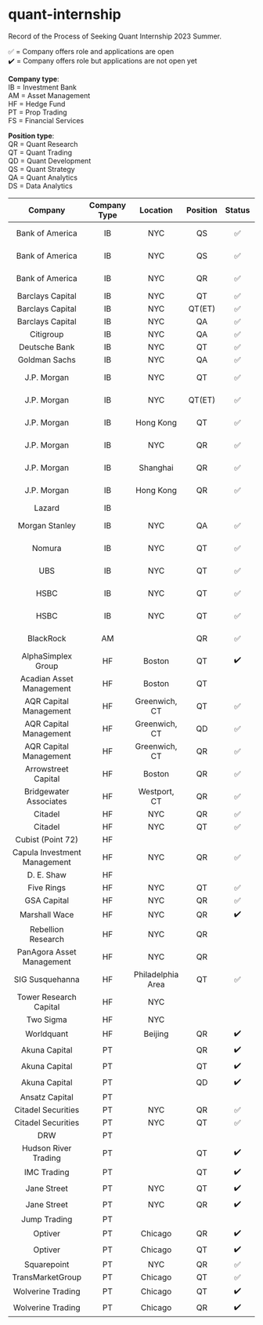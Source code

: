 # quant-internship
Record of the Process of Seeking Quant Internship 2023 Summer.

✅ = Company offers role and applications are open  
✔️ = Company offers role but applications are not open yet  

__Company type__:  
IB = Investment Bank  
AM = Asset Management  
HF = Hedge Fund  
PT = Prop Trading  
FS = Financial Services  

__Position type__:  
QR = Quant Research  
QT = Quant Trading  
QD = Quant Development  
QS = Quant Strategy  
QA = Quant Analytics  
DS = Data Analytics

| Company | Company Type | Location | Position | Status | Deadline | Apply | Progress | 
| :-----: | :----: | :----: | :----: | :----: | :----: |:----: | :----: |
| Bank of America | IB | NYC | QS | ✅ | *Nov 02, 2022* | [boa_qs_apply](https://campus.bankofamerica.com/careers/global_markets_quantitative_strategies_group_summer_associate_program__2023.html) | |
| Bank of America | IB | NYC | QS | ✅ | *Apr 01, 2023* | [boa_qt_apply](https://campus.bankofamerica.com/careers/global_markets_sales__trading_summer_associate_program__2023.html) | |
| Bank of America | IB | NYC | QR | ✅ | *Oct 16, 2023* | [boa_qr_apply](https://campus.bankofamerica.com/careers/global_quantitative_research_summer_associate_program__2023.html) | |
| Barclays Capital | IB | NYC | QT | ✅ |  | [barcap_qt_apply](https://search.jobs.barclays/job/new-york/sales-and-trading-quantitative-trading-associate-expert-summer-intern-programme-2023/13015/34958439008) |  |
| Barclays Capital | IB | NYC | QT(ET) | ✅ |  | [barcap_qt(et)_apply](https://search.jobs.barclays/job/new-york/electronic-trading-associate-expert-summer-intern-programme-2023/13015/34958416768) |  |
| Barclays Capital | IB | NYC | QA | ✅ |  | [barcap_qa_apply](https://search.jobs.barclays/job/new-york/quantitative-analytics-associate-expert-summer-intern-programme-2023/13015/34958421808) |  |
| Citigroup | IB | NYC | QA | ✅ |  | [citi_qa_apply](https://jobs.citi.com/job/new-york/quantitative-analysis-summer-analyst-north-america-2023/287/28553736048) |  |
| Deutsche Bank | IB | NYC | QT | ✅ |  | [deut_qt_apply](https://db.recsolu.com/external/requisitions/xcAU6Mc814nPuZPKkz40JQ) |  |
| Goldman Sachs | IB | NYC | QA | ✅ |  | [GS_qa_apply](https://www.goldmansachs.com/careers/students/programs/americas/summer-analyst-program.html) |  |
| J.P. Morgan | IB | NYC | QT | ✅ | *Oct 01, 2022*  | [jpm_qt_apply](https://jpmc.fa.oraclecloud.com/hcmUI/CandidateExperience/en/sites/CX_1001/job/210230839/?utm_medium=jobshare) |  |
| J.P. Morgan | IB | NYC | QT(ET) | ✅ | *Oct 01, 2022* | [jpm_qt(et)_apply](https://jpmc.fa.oraclecloud.com/hcmUI/CandidateExperience/en/sites/CX_1001/job/210231155/?utm_medium=jobshare) |  |
| J.P. Morgan | IB | Hong Kong | QT | ✅ | *Oct 31, 2022* | [jpm_qt_apply](https://jpmc.fa.oraclecloud.com/hcmUI/CandidateExperience/en/sites/CX_1001/job/210311837/?utm_medium=jobshare) |  |
| J.P. Morgan | IB | NYC | QR | ✅ | *Oct 01, 2022* | [jpm_qr_apply](https://jpmc.fa.oraclecloud.com/hcmUI/CandidateExperience/en/sites/CX_1001/job/210231284/?utm_medium=jobshare) |  |
| J.P. Morgan | IB | Shanghai | QR | ✅ | *Oct 31, 2022* | [jpm_qr_apply](https://jpmc.fa.oraclecloud.com/hcmUI/CandidateExperience/en/sites/CX_1001/job/210231284/?utm_medium=jobshare) |  |
| J.P. Morgan | IB | Hong Kong | QR | ✅ | *Oct 31, 2022* | [jpm_qr_apply](https://jpmc.fa.oraclecloud.com/hcmUI/CandidateExperience/en/sites/CX_1001/job/210311857/?utm_medium=jobshare) |  |
| Lazard | IB | | | |  | [laz_apply](https://lazard-careers.tal.net/vx/lang-en-GB/appcentre-ext/brand-4/user-4/xf-41fc224c7843/wid-2/candidate/jobboard/vacancy/2/adv/)|  |
| Morgan Stanley | IB | NYC | QA | ✅ | *Oct 31, 2022* | [ms_qa_apply](https://morganstanley.tal.net/vx/candidate/apply/12933)|  |
| Nomura | IB | NYC | QT | ✅ | *Nov 13, 2022* | [Nom_qt_apply](https://nomuracampus.tal.net/vx/lang-en-GB/mobile-0/appcentre-1/brand-4/xf-7bb1708a1aa4/candidate/so/pm/1/pl/1/opp/810-2023-Global-Markets-Summer-Internship-Wholesale-Digital-Office-Quants-Strats-Systematic-Trading-Research-New-York/en-GB)|  |
| UBS | IB | NYC | QT | ✅ | *Sep 30, 2022* | [ubs_qt_apply](https://jobs.ubs.com/TGnewUI/Search/home/HomeWithPreLoad?partnerid=25008&siteid=5131&PageType=JobDetails&jobid=254960#jobDetails=254960_5131)|  |
| HSBC | IB | NYC | QT | ✅ | *Sep 30, 2022* | [hs_qt_apply](https://www.hsbc.com/careers/students-and-graduates/student-opportunities/markets-internship?tab=What%20you%E2%80%99ll%20do#select-option-usa)|  |
| HSBC | IB | NYC | QT | ✅ | *Nov 14, 2022* | [hs_qt_apply](https://www.hsbc.com/careers/students-and-graduates/student-opportunities/markets-internship?tab=What%20you%E2%80%99ll%20learn#select-option-hong%20kong)|  |
| BlackRock | AM |  | QR | ✅ | *Sep 30, 2022*| [br_qa_apply](https://blackrock.tal.net/vx/lang-en-GB/mobile-0/brand-3/xf-3d1d0a4adcb4/wid-1/candidate/so/pm/1/pl/1/opp/6075-Summer-Internship-Program-Americas/en-GB)|  |
| AlphaSimplex Group | HF | Boston  | QT | ✔️ | | https://www.alphasimplex.com/careers/internship-opportunities/ |  |
| Acadian Asset Management | HF | Boston  | QT |  | | https://www.acadian-asset.com/careers/open-positions |  |
| AQR Capital Management | HF | Greenwich, CT  | QT | ✅ | | https://careers.aqr.com/jobs/university-open-positions/greenwich-ct/2023-summer-internship-express-interest/2194349?gh_jid=2194349#/ |  |
| AQR Capital Management | HF | Greenwich, CT  | QD | ✅ | | https://careers.aqr.com/jobs/university-open-positions/greenwich-ct/2023-summer-internship-express-interest/2194349?gh_jid=2194349#/ |  |
| AQR Capital Management | HF | Greenwich, CT  | QR | ✅ | | https://careers.aqr.com/jobs/university-open-positions/greenwich-ct/2023-summer-internship-express-interest/2194349?gh_jid=2194349#/ |  |
| Arrowstreet Capital | HF | Boston  | QR | ✅ | | https://www.arrowstreetcapital.com/careers/students-and-recent-graduates/ |  |
| Bridgewater Associates | HF | Westport, CT  | QR | ✅ | | https://boards.greenhouse.io/bridgewater89/jobs/4076389002 |  |
| Citadel | HF | NYC  | QR | ✅ | | https://www.citadel.com/careers/details/quantitative-research-analyst-intern-us/ |  |
| Citadel | HF | NYC | QT | ✅ | | https://www.citadel.com/careers/details/trader-intern-us/ |  |
| Cubist (Point 72) | HF | | |  | | https://careers.point72.com/?filters=_experience=Interns%20and%20Entry%20Level_area=All%20Investment%20Services |  |
| Capula Investment Management | HF | NYC | QR | ✅ | Dec 31 | https://fsr.cvmailuk.com/capula/main.cfm?page=jobSpecific&jobId=60516&rcd=672723&queryString=groupType%5F3%3D%26groupType%5F73%3D%26groupType%5F74%3D3599%26x%2Dtoken%3Dt9k58yhk71lxihj95w46jiw9lt7loah54agn1am5 |  |
| D. E. Shaw | HF | | |  | | https://www.deshaw.com/careers/internships |  |
| Five Rings | HF | NYC | QT |✅  | | https://fiverings.avature.net/careers/FolderDetail/New-York-New-York-United-States-Quantitative-Trading-Intern-Summer-2023/586 |  |
| GSA Capital | HF | NYC | QR | ✅  | | https://www.gsacapital.com/?section=careers |  |
| Marshall Wace | HF | NYC | QR | ✔️ | | https://www.mwam.com/internships/new-york-internship/ |  |
| Rebellion Research | HF | NYC | QR |  | | https://www.rebellionresearch.com/ |  |
| PanAgora Asset Management | HF | NYC | QR |  | | https://www.panagora.com/careers-panagora-asset-management/ |  |
| SIG Susquehanna | HF | Philadelphia Area | QT | ✅ | | https://careers.sig.com/job/6289/Trading-Intern-Summer-2023-Expression-of-Interest |  |
| Tower Research Capital | HF | NYC | |  | | https://www.tower-research.com/positions |  |
| Two Sigma | HF | NYC | |  | | https://www.twosigma.com/careers/internships/ |  |
| Worldquant | HF | Beijing | QR | ✔️	 | | https://www.tower-research.com/positions |  |
| Akuna Capital | PT |   | QR | ✔️ | | https://akunacapital.com/careers#careers |  |
| Akuna Capital | PT |   | QT | ✔️ | | https://akunacapital.com/careers#careers |  |
| Akuna Capital | PT |   | QD | ✔️ | | https://akunacapital.com/careers#careers |  |
| Ansatz Capital | PT |   |  |  | | https://jobs.lever.co/ansatzcapital |  |
| Citadel Securities | PT | NYC | QR | ✅ | | https://www.citadelsecurities.com/careers/details/quantitative-research-analyst-intern-us/ |  |
| Citadel Securities| PT | NYC | QT | ✅ | |https://www.citadelsecurities.com/careers/details/trader-intern-us/ |  |
| DRW | PT | | |  | | https://drw.com/work-at-drw/interns/ |  |
| Hudson River Trading | PT | | QT | ✔️ | | https://www.hudsonrivertrading.com/campus-recruiting/ |  |
| IMC Trading | PT | | QT | ✔️ | | https://careers.imc.com/us/en/c/internships-jobs |  |
| Jane Street | PT | NYC | QT | ✔️ | | https://www.janestreet.com/join-jane-street/internships/ |  |
| Jane Street | PT | NYC | QR | ✔️ | | https://www.janestreet.com/join-jane-street/internships/ |  |
| Jump Trading | PT | |  |  | | https://www.jumptrading.com/careers/ |  |
| Optiver | PT | Chicago | QR | ✔️ | | https://www.optiver.com/working-at-optiver/career-opportunities/?filter-level=internship |  |
| Optiver | PT | Chicago | QT | ✔️ | | https://www.optiver.com/working-at-optiver/career-opportunities/?filter-level=internship |  |
| Squarepoint | PT | NYC | QR | ✅ | | https://squarepoint-capital.com/job#243853 |  |
| TransMarketGroup	 | PT | Chicago	 | QT | ✅ | | https://apply.workable.com/transmarket-operations-llc/j/79695E0F85/ |  |
| Wolverine Trading	 | PT | Chicago	 | QT | ✔️ | | https://www.wolve.com/careers#open-intern-positions |  |
| Wolverine Trading	 | PT | Chicago	 | QR | ✔️ | | https://www.wolve.com/careers#open-intern-positions |  |
